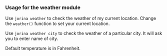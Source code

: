 ### Usage for the weather module

Use `jorina weather` to check the weather of my current location. Change the `weather()` function to set your current location.

Use `jorina weather city` to check the weather of a particular city. It will ask you to enter name of city.

Default temperature is in Fahrenheit.
